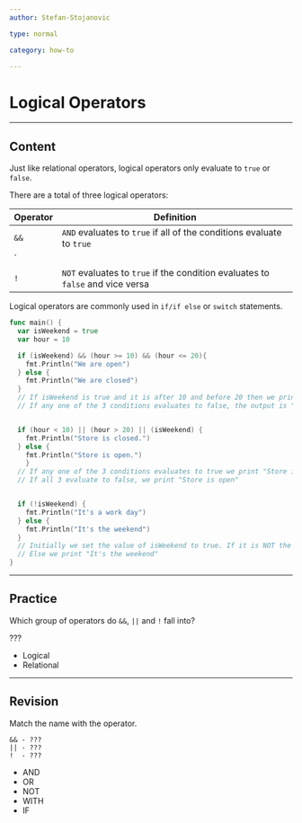 ```yaml
---
author: Stefan-Stojanovic

type: normal

category: how-to

---
```


# Logical Operators

---
## Content

Just like relational operators, logical operators only evaluate to `true` or `false`.

There are a total of three logical operators:

| Operator | Definition                                                                     |
|----------|--------------------------------------------------------------------------------|
| `&&`     | `AND` evaluates to `true` if all of the conditions evaluate to `true`          |
| `||`     | `OR` evaluates to `true` if at least one condition evaluates to `true`         |
| `!`      | `NOT` evaluates to `true` if the condition evaluates to `false` and vice versa |


Logical operators are commonly used in `if/if else` or `switch` statements.

```go
func main() {
  var isWeekend = true
  var hour = 10

  if (isWeekend) && (hour >= 10) && (hour <= 20){
    fmt.Println("We are open")
  } else {
    fmt.Println("We are closed")
  }
  // If isWeekend is true and it is after 10 and before 20 then we print "We are open"
  // If any one of the 3 conditions evaluates to false, the output is "We are closed" 


  if (hour < 10) || (hour > 20) || (isWeekend) {
    fmt.Println("Store is closed.")
  } else {
    fmt.Println("Store is open.")
	}
  // If any one of the 3 conditions evaluates to true we print "Store is closed"
  // If all 3 evaluate to false, we print "Store is open"


  if (!isWeekend) {
    fmt.Println("It's a work day")
  } else {
    fmt.Println("It's the weekend")
  }
  // Initially we set the value of isWeekend to true. If it is NOT the weekend we print, "It's a workday".
  // Else we print "It's the weekend"
}
```

---
## Practice

Which group of operators do `&&`, `||` and `!` fall into?

???

- Logical
- Relational

---
## Revision

Match the name with the operator.

```plain-text
&& - ???
|| - ???
!  - ???
```
- AND
- OR
- NOT
- WITH
- IF

